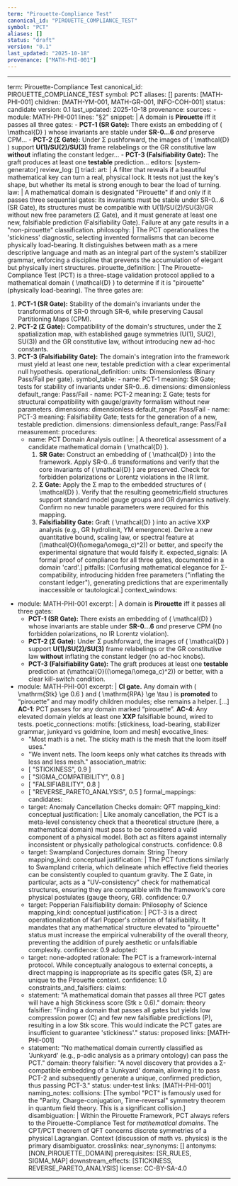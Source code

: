 ```yaml
---
term: "Pirouette-Compliance Test"
canonical_id: "PIROUETTE_COMPLIANCE_TEST"
symbol: "PCT"
aliases: []
status: "draft"
version: "0.1"
last_updated: "2025-10-18"
provenance: ["MATH-PHI-001"]
---
```


---
term: Pirouette-Compliance Test
canonical_id: PIROUETTE_COMPLIANCE_TEST
symbol: PCT
aliases: []
parents: [MATH-PHI-001]
children: [MATH-YM-001, MATH-GR-001, INFO-COH-001]
status: candidate
version: 0.1
last_updated: 2025-10-18
provenance:
  sources:
    - module: MATH-PHI-001
      lines: "§2"
      snippet: |
        A domain is **Pirouette** iff it passes all three gates:
        - **PCT-1 (SR Gate):** There exists an embedding of \( \mathcal{D} \) whose invariants are stable under **SR-0…6** *and* preserve CPM...
        - **PCT-2 (Σ Gate):** Under Σ pushforward, the images of \( \mathcal{D} \) support **U(1)/SU(2)/SU(3)** frame relabelings or the GR constitutive law **without** inflating the constant ledger...
        - **PCT-3 (Falsifiability Gate):** The graft produces at least one **testable** prediction...
  editors: [system-generator]
  review_log: []
triad:
  art: |
    A filter that reveals if a beautiful mathematical key can turn a real, physical lock. It tests not just the key's shape, but whether its metal is strong enough to bear the load of turning.
  law: |
    A mathematical domain is designated "Pirouette" if and only if it passes three sequential gates: its invariants must be stable under SR-0…6 (SR Gate), its structures must be compatible with U(1)/SU(2)/SU(3)/GR without new free parameters (Σ Gate), and it must generate at least one new, falsifiable prediction (Falsifiability Gate). Failure at any gate results in a "non-pirouette" classification.
  philosophy: |
    The PCT operationalizes the 'stickiness' diagnostic, selecting invented formalisms that can become physically load-bearing. It distinguishes between math as a mere descriptive language and math as an integral part of the system's stabilizer grammar, enforcing a discipline that prevents the accumulation of elegant but physically inert structures.
pirouette_definition: |
  The Pirouette-Compliance Test (PCT) is a three-stage validation protocol applied to a mathematical domain \( \mathcal{D} \) to determine if it is "pirouette" (physically load-bearing). The three gates are:
  1.  **PCT-1 (SR Gate):** Stability of the domain's invariants under the transformations of SR-0 through SR-6, while preserving Causal Partitioning Maps (CPM).
  2.  **PCT-2 (Σ Gate):** Compatibility of the domain's structures, under the Σ spatialization map, with established gauge symmetries (U(1), SU(2), SU(3)) and the GR constitutive law, without introducing new ad-hoc constants.
  3.  **PCT-3 (Falsifiability Gate):** The domain's integration into the framework must yield at least one new, testable prediction with a clear experimental null hypothesis.
operational_definition:
  units: Dimensionless (Binary Pass/Fail per gate).
  symbol_table:
    - name: PCT-1
      meaning: SR Gate; tests for stability of invariants under SR-0…6.
      dimensions: dimensionless
      default_range: Pass/Fail
    - name: PCT-2
      meaning: Σ Gate; tests for structural compatibility with gauge/gravity formalism without new parameters.
      dimensions: dimensionless
      default_range: Pass/Fail
    - name: PCT-3
      meaning: Falsifiability Gate; tests for the generation of a new, testable prediction.
      dimensions: dimensionless
      default_range: Pass/Fail
  measurement:
    procedures:
      - name: PCT Domain Analysis
        outline: |
          A theoretical assessment of a candidate mathematical domain \( \mathcal{D} \).
          1.  **SR Gate:** Construct an embedding of \( \mathcal{D} \) into the framework. Apply SR-0...6 transformations and verify that the core invariants of \( \mathcal{D} \) are preserved. Check for forbidden polarizations or Lorentz violations in the IR limit.
          2.  **Σ Gate:** Apply the Σ map to the embedded structures of \( \mathcal{D} \). Verify that the resulting geometric/field structures support standard model gauge groups and GR dynamics natively. Confirm no new tunable parameters were required for this mapping.
          3.  **Falsifiability Gate:** Graft \( \mathcal{D} \) into an active XXP analysis (e.g., GR hydrolimit, YM emergence). Derive a new quantitative bound, scaling law, or spectral feature at \(\mathcal{O}((\omega/\omega_c)^2)\) or better, and specify the experimental signature that would falsify it.
        expected_signals: [A formal proof of compliance for all three gates, documented in a domain 'card'.]
        pitfalls: [Confusing mathematical elegance for Σ-compatibility, introducing hidden free parameters ("inflating the constant ledger"), generating predictions that are experimentally inaccessible or tautological.]
context_windows:
  - module: MATH-PHI-001
    excerpt: |
      A domain is **Pirouette** iff it passes all three gates:
      - **PCT-1 (SR Gate):** There exists an embedding of \( \mathcal{D} \) whose invariants are stable under **SR-0…6** *and* preserve CPM (no forbidden polarizations, no IR Lorentz violation).
      - **PCT-2 (Σ Gate):** Under Σ pushforward, the images of \( \mathcal{D} \) support **U(1)/SU(2)/SU(3)** frame relabelings or the GR constitutive law **without** inflating the constant ledger (no ad-hoc knobs).
      - **PCT-3 (Falsifiability Gate):** The graft produces at least one **testable** prediction at \(\mathcal{O}((\omega/\omega_c)^2)\) or better, with a clear kill-switch condition.
  - module: MATH-PHI-001
    excerpt: |
      **CI gate.** Any domain with \( \mathrm{Stk} \ge 0.6 \) and \( \mathrm{RPA} \ge \tau \) is **promoted** to “pirouette” and may modify children modules; else remains a helper. [...]
      **AC-1**: PCT passes for any domain marked “pirouette”.
      **AC-4**: Any elevated domain yields at least one **XXP** falsifiable bound, wired to tests.
poetic_connections:
  motifs: [stickiness, load-bearing, stabilizer grammar, junkyard vs goldmine, loom and mesh]
  evocative_lines:
    - "Most math is a net. The sticky math is the mesh that the loom itself uses."
    - "We invent nets. The loom keeps only what catches its threads with less and less mesh."
  association_matrix:
    - [ "STICKINESS", 0.9 ]
    - [ "SIGMA_COMPATIBILITY", 0.8 ]
    - [ "FALSIFIABILITY", 0.8 ]
    - [ "REVERSE_PARETO_ANALYSIS", 0.5 ]
formal_mappings:
  candidates:
    - target: Anomaly Cancellation Checks
      domain: QFT
      mapping_kind: conceptual
      justification: |
        Like anomaly cancellation, the PCT is a meta-level consistency check that a theoretical structure (here, a mathematical domain) must pass to be considered a valid component of a physical model. Both act as filters against internally inconsistent or physically pathological constructs.
      confidence: 0.8
    - target: Swampland Conjectures
      domain: String Theory
      mapping_kind: conceptual
      justification: |
        The PCT functions similarly to Swampland criteria, which delineate which effective field theories can be consistently coupled to quantum gravity. The Σ Gate, in particular, acts as a "UV-consistency" check for mathematical structures, ensuring they are compatible with the framework's core physical postulates (gauge theory, GR).
      confidence: 0.7
    - target: Popperian Falsifiability
      domain: Philosophy of Science
      mapping_kind: conceptual
      justification: |
        PCT-3 is a direct operationalization of Karl Popper's criterion of falsifiability. It mandates that any mathematical structure elevated to "pirouette" status must increase the empirical vulnerability of the overall theory, preventing the addition of purely aesthetic or unfalsifiable complexity.
      confidence: 0.9
  adopted:
    - target: none-adopted
      rationale: The PCT is a framework-internal protocol. While conceptually analogous to external concepts, a direct mapping is inappropriate as its specific gates (SR, Σ) are unique to the Pirouette context.
      confidence: 1.0
constraints_and_falsifiers:
  claims:
    - statement: "A mathematical domain that passes all three PCT gates will have a high Stickiness score (Stk ≥ 0.6)."
      domain: theory
      falsifier: "Finding a domain that passes all gates but yields low compression power (C) and few new falsifiable predictions (P), resulting in a low Stk score. This would indicate the PCT gates are insufficient to guarantee 'stickiness'."
      status: proposed
      links: [MATH-PHI-001]
    - statement: "No mathematical domain currently classified as 'Junkyard' (e.g., p-adic analysis as a primary ontology) can pass the PCT."
      domain: theory
      falsifier: "A novel discovery that provides a Σ-compatible embedding of a 'Junkyard' domain, allowing it to pass PCT-2 and subsequently generate a unique, confirmed prediction, thus passing PCT-3."
      status: under-test
      links: [MATH-PHI-001]
naming_notes:
  collisions: [The symbol "PCT" is famously used for the "Parity, Charge-conjugation, Time-reversal" symmetry theorem in quantum field theory. This is a significant collision.]
  disambiguation: |
    Within the Pirouette Framework, PCT always refers to the Pirouette-Compliance Test for *mathematical domains*. The CPT/PCT theorem of QFT concerns discrete symmetries of a physical Lagrangian. Context (discussion of math vs. physics) is the primary disambiguator.
crosslinks:
  near_synonyms: []
  antonyms: [NON_PIROUETTE_DOMAIN]
  prerequisites: [SR_RULES, SIGMA_MAP]
  downstream_effects: [STICKINESS, REVERSE_PARETO_ANALYSIS]
license: CC-BY-SA-4.0
---
